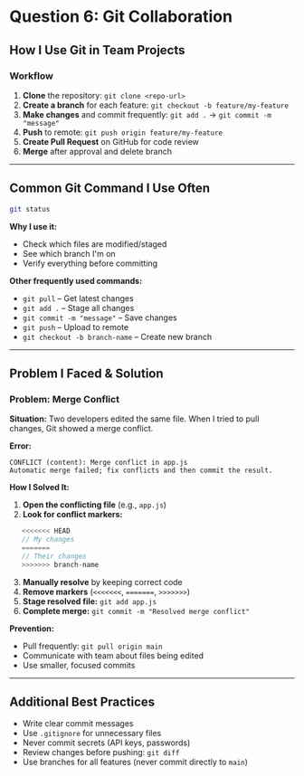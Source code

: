 # Question 6: Git Collaboration

## How I Use Git in Team Projects

### Workflow
1. **Clone** the repository: `git clone <repo-url>`
2. **Create a branch** for each feature: `git checkout -b feature/my-feature`
3. **Make changes** and commit frequently: `git add .` → `git commit -m "message"`
4. **Push** to remote: `git push origin feature/my-feature`
5. **Create Pull Request** on GitHub for code review
6. **Merge** after approval and delete branch

---

## Common Git Command I Use Often
```bash
git status
```

**Why I use it:**
- Check which files are modified/staged
- See which branch I'm on
- Verify everything before committing

**Other frequently used commands:**
- `git pull` – Get latest changes
- `git add .` – Stage all changes
- `git commit -m "message"` – Save changes
- `git push` – Upload to remote
- `git checkout -b branch-name` – Create new branch

---

## Problem I Faced & Solution

### Problem: Merge Conflict

**Situation:** Two developers edited the same file. When I tried to pull changes, Git showed a merge conflict.

**Error:**
```
CONFLICT (content): Merge conflict in app.js
Automatic merge failed; fix conflicts and then commit the result.
```

**How I Solved It:**

1. **Open the conflicting file** (e.g., `app.js`)
2. **Look for conflict markers:**
```javascript
   <<<<<<< HEAD
   // My changes
   =======
   // Their changes
   >>>>>>> branch-name
```
3. **Manually resolve** by keeping correct code
4. **Remove markers** (`<<<<<<<`, `=======`, `>>>>>>>`)
5. **Stage resolved file:** `git add app.js`
6. **Complete merge:** `git commit -m "Resolved merge conflict"`

**Prevention:**
- Pull frequently: `git pull origin main`
- Communicate with team about files being edited
- Use smaller, focused commits

---

## Additional Best Practices
- Write clear commit messages
- Use `.gitignore` for unnecessary files
- Never commit secrets (API keys, passwords)
- Review changes before pushing: `git diff`
- Use branches for all features (never commit directly to `main`)
